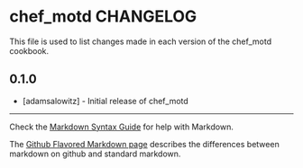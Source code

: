 # chef_motd CHANGELOG

This file is used to list changes made in each version of the chef_motd cookbook.

## 0.1.0
- [adamsalowitz] - Initial release of chef_motd

- - -
Check the [Markdown Syntax Guide](http://daringfireball.net/projects/markdown/syntax) for help with Markdown.

The [Github Flavored Markdown page](http://github.github.com/github-flavored-markdown/) describes the differences between markdown on github and standard markdown.
